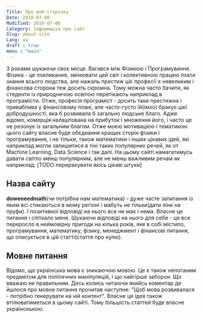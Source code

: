 ```yaml
---
Title: Про веб-сторінку
Date: 2018-07-06
Modified: 2018-07-06
Category: Інформація про сайт
Slug: about-site
Lang: ua
draft : true  
menu : "main"
---
```


З роками шукаючи своє місце. Вагався між Фізикою і Програмування. Фізика - це покликання, змінювати цей світ і колективною працею пхати знання всього людства, але нажаль престиж ціє професії є невеликим і фінансова сторона теж досить скромна. Тому можна часто бачити, як стеденти із природничою освітою перетікають наприклад в програмісти. Отже, професія програміст - досить таки престижна і приваблива у фінансовому плані, але часто-густо їй(імхо) бракує цієї добродушності, яка б розвивала б загально людське благо. Адже відомо, комерція налаштована на прибуток і множення його, і часто це не резонує із загальним благом. Отже моєю мотивацією і тематикою цього сайту власне буде обєднання кращих сторін фізики і програмування, і не тільки, також математики і інших цікавих ідей, які наприклад могли залишитися в тіні таких популярних речей, як от Machine Learning, Data Science i так далі. На цьому сайті намагатимусь давати світло менш популярним, але не менш важливим речам як наприклад: [TODO перерахувати якісь цікаві штуки]


## Назва сайту

**doweneedmath**(чи потрібна нам математика) - дуже часте запитання із яким всі стикаються в мому регіоні і мабуть не тільки(дати лінк на пруфи). І позитивної відповіді на нього все не має і нема. Власне це питання і спіткало мене. Шукаючи відповіді на нього для себе - це все переросло в неймовірну пригоди на кілька років, яке в собі містило, програмування, математику, фізику, менеджмент і фінансові питання, що описується в цій статті(стаття про кулю).

## Мовне питання

Відомо, що українська мова є зникаючою мовою. Це є також непоганим предметом для політичних маніпуляцій, і що найгірше заборон. Що вважаю не правильним. Десь колись читаючи якийсь коментар де йшлося про мовне питання прочитав наступне: "Щоб мова розвивалася - потрібно генерувати на ній контент". Власне ця ідея також втілюватиметься в цьому сайті. Тому більшість статтей буде власне українскькою.
